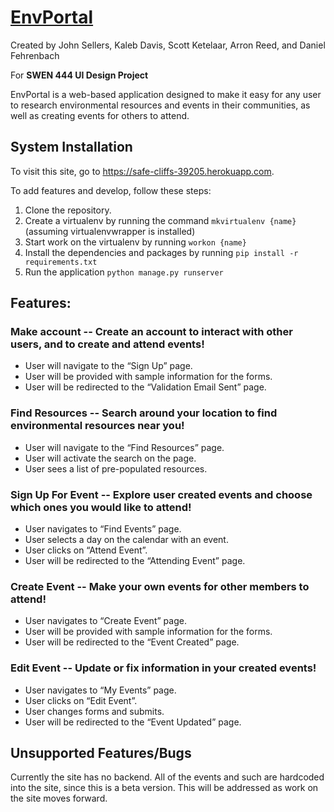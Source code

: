 # [EnvPortal](https://safe-cliffs-39205.herokuapp.com/)

Created by John Sellers, Kaleb Davis, Scott Ketelaar, Arron Reed, and Daniel Fehrenbach

For __SWEN 444 UI Design Project__

EnvPortal is a web-based application designed to make it easy for any user to research environmental resources and events in their communities, as well as creating events for others to attend.

## System Installation

To visit this site, go to https://safe-cliffs-39205.herokuapp.com.

To add features and develop, follow these steps:

1. Clone the repository.
2. Create a virtualenv by running the command `mkvirtualenv {name}` (assuming virtualenvwrapper is installed)
3. Start work on the virtualenv by running `workon {name}`
4. Install the dependencies and packages by running `pip install -r requirements.txt`
5. Run the application `python manage.py runserver`

## Features:
	
### Make account -- Create an account to interact with other users, and to create and attend events!
- User will navigate to the “Sign Up” page.
- User will be provided with sample information for the forms.
- User will be redirected to the “Validation Email Sent” page.

### Find Resources -- Search around your location to find environmental resources near you!
- User will navigate to the “Find Resources” page.
- User will activate the search on the page.
- User sees a list of pre-populated resources.

### Sign Up For Event -- Explore user created events and choose which ones you would like to attend!
- User navigates to “Find Events” page.
- User selects a day on the calendar with an event.
- User clicks on “Attend Event”.
- User will be redirected to the “Attending Event” page.

### Create Event -- Make your own events for other members to attend!
- User navigates to “Create Event” page.
- User will be provided with sample information for the forms.
- User will be redirected to the “Event Created” page.

### Edit Event -- Update or fix information in your created events!
- User navigates to “My Events” page.
- User clicks on “Edit Event”.
- User changes forms and submits.
- User will be redirected to the “Event Updated” page.
	
## Unsupported Features/Bugs

Currently the site has no backend. All of the events and such are hardcoded into the site, since this is a beta version. This will be addressed as work on the site moves forward.
